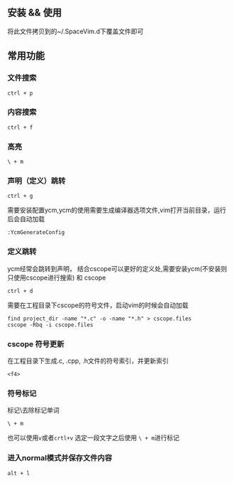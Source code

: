 ## 安装 && 使用
将此文件拷贝到的~/.SpaceVim.d下覆盖文件即可

## 常用功能

### 文件搜索
```
ctrl + p
```

### 内容搜索
```
ctrl + f
```

### 高亮
```
\ + m
```

### 声明（定义）跳转
```
ctrl + g
```
需要安装配置ycm,ycm的使用需要生成编译器选项文件,vim打开当前目录，运行后会自动加载
```
:YcmGenerateConfig
```

### 定义跳转
ycm经常会跳转到声明， 结合cscope可以更好的定义处,需要安装ycm(不安装则只使用cscope进行搜索) 和 cscope
```
ctrl + d
```
需要在工程目录下cscope的符号文件，启动vim的时候会自动加载
```
find project_dir -name "*.c" -o -name "*.h" > cscope.files
cscope -Rbq -i cscope.files
```

### cscope 符号更新
在工程目录下生成.c, .cpp, .h文件的符号索引，并更新索引
```
<f4>
```
### 符号标记
标记\去除标记单词
```
\ + m
```
也可以使用```v```或者```crtl+v``` 选定一段文字之后使用 ``` \ + m ```进行标记

### 进入normal模式并保存文件内容
```
alt + l 
```
